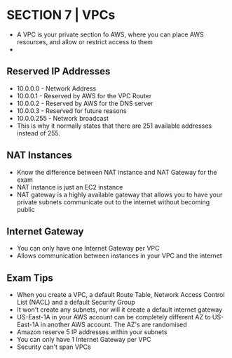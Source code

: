 # SECTION 7 | VPCs

- A VPC is your private section fo AWS, where you can place AWS resources, and allow or restrict access to them 
- 

## Reserved IP Addresses

- 10.0.0.0 - Network Address
- 10.0.0.1 - Reserved by AWS for the VPC Router
- 10.0.0.2 - Reserved by AWS for the DNS server
- 10.0.0.3 - Reserved for future reasons
- 10.0.0.255 - Network broadcast
- This is why it normally states that there are 251 available addresses instead of 255. 

## NAT Instances

- Know the difference between NAT instance and NAT Gateway for the exam 
- NAT instance is just an EC2 instance
- NAT gateway is a highly available gateway that allows you to have your private subnets communicate out to the internet without becoming public 


## Internet Gateway 

- You can only have one Internet Gateway per VPC
- Allows communication between instances in your VPC and the internet

## Exam Tips

- When you create a VPC, a default Route Table, Network Access Control List (NACL) and a default Security Group
- It won't create any subnets, nor will it create a default internet gateway
- US-East-1A in your AWS account can be completely different AZ to US-East-1A in another AWS account. The AZ's are randomised
- Amazon reserve 5 IP addresses within your subnets
- You can only have 1 Internet Gateway per VPC
- Security can't span VPCs